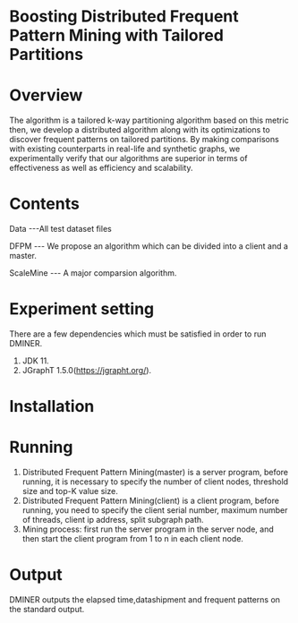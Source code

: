 # Boosting Distributed Frequent Pattern Mining with Tailored Partitions
# Overview
The algorithm is a tailored k-way partitioning algorithm based on this metric then, we develop a distributed algorithm along with its optimizations to discover frequent patterns on tailored partitions. By making comparisons with existing counterparts in real-life and synthetic graphs, we experimentally verify that our algorithms are superior in terms of effectiveness as well as efficiency and scalability.
# Contents
Data ---All test dataset files

DFPM --- We propose an algorithm which can be divided into a client and a master.

ScaleMine --- A major comparsion algorithm.

# Experiment setting
There are a few dependencies which must be satisfied in order to run DMINER.
1. JDK 11.
2. JGraphT 1.5.0(https://jgrapht.org/).
# Installation

# Running
1. Distributed Frequent Pattern Mining(master) is a server program, before running, it is necessary to specify the number of client nodes, threshold size and top-K value size.
2. Distributed Frequent Pattern Mining(client) is a client program, before running, you need to specify the client serial number, maximum number of threads, client ip address, split subgraph path.
3. Mining process: first run the server program in the server node, and then start the client program from 1 to n in each client node.
# Output
DMINER outputs the elapsed time,datashipment and frequent patterns on the standard output.
